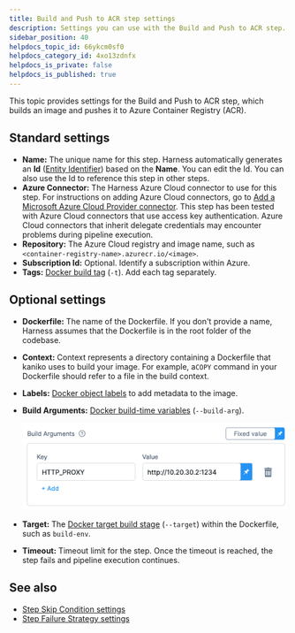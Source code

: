 ```yaml
---
title: Build and Push to ACR step settings
description: Settings you can use with the Build and Push to ACR step.
sidebar_position: 40
helpdocs_topic_id: 66ykcm0sf0
helpdocs_category_id: 4xo13zdnfx
helpdocs_is_private: false
helpdocs_is_published: true
---
```


This topic provides settings for the Build and Push to ACR step, which builds an image and pushes it to Azure Container Registry (ACR).

## Standard settings

* **Name:** The unique name for this step. Harness automatically generates an **Id** ([Entity Identifier](../../platform/20_References/entity-identifier-reference.md)) based on the **Name**. You can edit the Id. You can also use the Id to reference this step in other steps.
* **Azure Connector:** The Harness Azure Cloud connector to use for this step. For instructions on adding Azure Cloud connectors, go to [Add a Microsoft Azure Cloud Provider connector](../../platform/7_Connectors/add-a-microsoft-azure-connector.md). This step has been tested with Azure Cloud connectors that use access key authentication. Azure Cloud connectors that inherit delegate credentials may encounter problems during pipeline execution.
* **Repository:** The Azure Cloud registry and image name, such as `<container-registry-name>.azurecr.io/<image>`.
* **Subscription Id:** Optional. Identify a subscription within Azure.
* **Tags:** [Docker build tag](https://docs.docker.com/engine/reference/commandline/build/#tag-an-image--t) (`-t`). Add each tag separately.

## Optional settings

* **Dockerfile:** The name of the Dockerfile. If you don't provide a name, Harness assumes that the Dockerfile is in the root folder of the codebase.
* **Context:** Context represents a directory containing a Dockerfile that kaniko uses to build your image. For example, a`COPY` command in your Dockerfile should refer to a file in the build context.
* **Labels:** [Docker object labels](https://docs.docker.com/config/labels-custom-metadata/) to add metadata to the image.
* **Build Arguments:** [Docker build-time variables](https://docs.docker.com/engine/reference/commandline/build/#set-build-time-variables---build-arg) (`--build-arg`).

   ![](./static/build-and-push-to-gcr-step-settings-23.png)

* **Target:** The [Docker target build stage](https://docs.docker.com/engine/reference/commandline/build/#specifying-target-build-stage---target) (`--target`) within the Dockerfile, such as `build-env`.
* **Timeout:** Timeout limit for the step. Once the timeout is reached, the step fails and pipeline execution continues.

## See also

* [Step Skip Condition settings](../../platform/8_Pipelines/w_pipeline-steps-reference/step-skip-condition-settings.md)
* [Step Failure Strategy settings](../../platform/8_Pipelines/w_pipeline-steps-reference/step-failure-strategy-settings.md)
